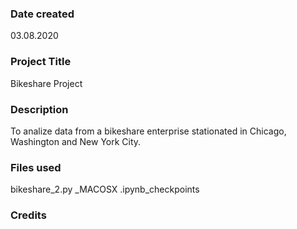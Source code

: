 ### Date created
03.08.2020

### Project Title
Bikeshare Project

### Description
To analize data from a bikeshare enterprise stationated in Chicago, Washington and New York City.

### Files used
bikeshare_2.py
_MACOSX
.ipynb_checkpoints

### Credits


